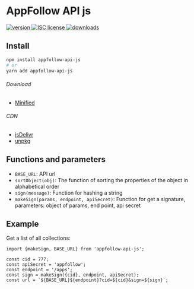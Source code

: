 # AppFollow API js
<p>
  <a href="https://www.npmjs.com/package/appfollow-api-js">
    <img src="https://img.shields.io/npm/v/appfollow-api-js.svg?style=flat-square" alt="version">
  </a>
  <a href="https://github.com/AppFollow/appfollow-api-js/blob/master/LICENSE">
    <img src="https://img.shields.io/npm/l/appfollow-api-js.svg?style=flat-square" alt="ISC license">
  </a>
  <a href="http://npmcharts.com/compare/appfollow-api-js">
    <img src="https://img.shields.io/npm/dm/appfollow-api-js.svg?style=flat-square" alt="downloads">
  </a>
</p>

## Install

```sh
npm install appfollow-api-js
# or
yarn add appfollow-api-js
```

###### Download

- [Minified](https://cdn.jsdelivr.net/npm/appfollow-api-js/dist/api-sign.min.js)

###### CDN

- [jsDelivr](https://www.jsdelivr.com/package/npm/appfollow-api-js)
- [unpkg](https://unpkg.com/appfollow-api-js/)

## Functions and parameters
 * `BASE_URL`: API url
 * `sortObject(obj)`: The function of sorting the properties of the object in alphabetical order
 * `sign(message)`: Function for hashing a string
 * `makeSign(params, endpoint, apiSecret)`: Function for get a signature, parameters: object of params, end point, api secret

## Example
Get a list of all collections:
```
import {makeSign, BASE_URL} from 'appfollow-api-js';

const cid = 777;
const apiSecret = 'appfollow';
const endpoint = '/apps';
const sign = makeSign({cid}, endpoint, apiSecret);
const url = `${BASE_URL}${endpoint}?cid=${cid}&sign=${sign}`;
```
